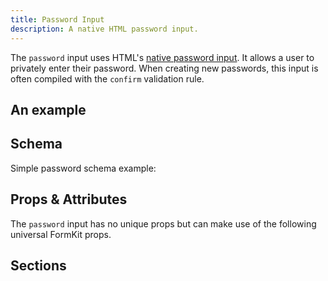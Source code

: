 ```yaml
---
title: Password Input
description: A native HTML password input.
---
```


<InputPageHero title="Password"></InputPageHero>

<page-toc></page-toc>

The `password` input uses HTML's [native password input](https://developer.mozilla.org/en-US/docs/Web/HTML/Element/input/password). It allows a user to privately enter their password. When creating new passwords, this input is often compiled with the `confirm` validation rule.

## An example

<example
name="Password input"
file="_content/examples/password/password.vue"></example>

## Schema

Simple password schema example:

<example
name="Schema"
file="_content/examples/password/schema.vue"></example>

## Props & Attributes

The `password` input has no unique props but can make use of the following universal FormKit props.

<reference-table input="password" :attrs="['maxlength', 'minlength', 'placeholder']">
</reference-table>

## Sections
<section-keys-intro></section-keys-intro>

<div>
  <formkit-input-diagram
    label-content="Password"
    prefix-icon-content="🤫"
    input-content="···········"
    suffix-icon-content="🤐"
    help-content="Keep this hidden in a safe place."
    message-content="Password is required."
  >
  </formkit-input-diagram>
</div>

<reference-table type="sectionKeys" primary="section-key">
</reference-table>

